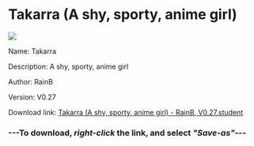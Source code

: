 # Takarra (A shy, sporty, anime girl)

<img src = "https://raw.githubusercontent.com/Arbiter1223/Koukou-Gurashi-Custom-Students/master/Students/Files/Takarra%20(A%20shy%2C%20sporty%2C%20anime%20girl).png">

Name: Takarra

Description: A shy, sporty, anime girl

Author: RainB

Version: V0.27

Download link: <a href="https://raw.githubusercontent.com/Arbiter1223/Koukou-Gurashi-Custom-Students/master/Students/Files/Takarra%20(A%20shy%2C%20sporty%2C%20anime%20girl)%20-%20RainB%2C%20V0.27.student">Takarra (A shy, sporty, anime girl) - RainB, V0.27.student</a>

### ---**To download, _right-click_ the link, and select _"Save-as"_**---

